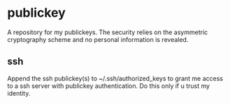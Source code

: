 # publickey
A repository for my publickeys.
The security relies on the asymmetric cryptography scheme and no personal information is revealed. 

## ssh
Append the ssh publickey(s) to ~/.ssh/authorized_keys to grant me access to a ssh server with publickey authentication.
Do this only if u trust my identity.
